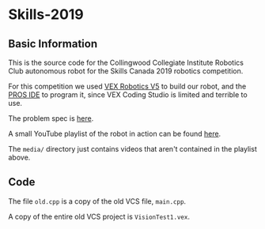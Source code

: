 # Skills-2019

## Basic Information
This is the source code for the Collingwood Collegiate Institute Robotics Club autonomous robot for the Skills Canada 2019 robotics competition.

For this competition we used [VEX Robotics V5](https://www.vexrobotics.com/vexedr/v5) to build our robot, and the [PROS IDE](https://pros.cs.purdue.edu/) to program it, since VEX Coding Studio is limited and terrible to use.

The problem spec is [here](http://www.skillsontario.com/index.php?p=download&file=936).

A small YouTube playlist of the robot in action can be found [here](https://www.youtube.com/playlist?list=PL9REoHUm0qaRCxy_Rc48nk-ZyXC9P70KE).

The `media/` directory just contains videos that aren't contained in the playlist above.

## Code
The file `old.cpp` is a copy of the old VCS file, `main.cpp`.

A copy of the entire old VCS project is `VisionTest1.vex`.
